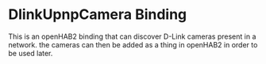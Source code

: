 # DlinkUpnpCamera Binding

This is an openHAB2 binding that can discover D-Link cameras present in a network.
the cameras can then be added as a thing in openHAB2 in order to be used later.